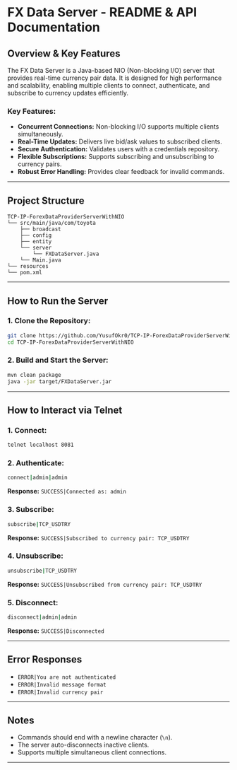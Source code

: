# FX Data Server - README & API Documentation

## Overview & Key Features
The FX Data Server is a Java-based NIO (Non-blocking I/O) server that provides real-time currency pair data. It is designed for high performance and scalability, enabling multiple clients to connect, authenticate, and subscribe to currency updates efficiently.

### Key Features:
- **Concurrent Connections:** Non-blocking I/O supports multiple clients simultaneously.
- **Real-Time Updates:** Delivers live bid/ask values to subscribed clients.
- **Secure Authentication:** Validates users with a credentials repository.
- **Flexible Subscriptions:** Supports subscribing and unsubscribing to currency pairs.
- **Robust Error Handling:** Provides clear feedback for invalid commands.

---

## Project Structure
```
TCP-IP-ForexDataProviderServerWithNIO
└── src/main/java/com/toyota
    ├── broadcast
    ├── config
    ├── entity
    └── server
        └── FXDataServer.java
    └── Main.java
└── resources
└── pom.xml
```

---

## How to Run the Server
### 1. Clone the Repository:
```bash
git clone https://github.com/YusufOkr0/TCP-IP-ForexDataProviderServerWithNIO.git
cd TCP-IP-ForexDataProviderServerWithNIO
```

### 2. Build and Start the Server:
```bash
mvn clean package
java -jar target/FXDataServer.jar
```

---

## How to Interact via Telnet
### 1. Connect:
```bash
telnet localhost 8081
```
### 2. Authenticate:
```bash
connect|admin|admin
```
**Response:** `SUCCESS|Connected as: admin`

### 3. Subscribe:
```bash
subscribe|TCP_USDTRY
```
**Response:** `SUCCESS|Subscribed to currency pair: TCP_USDTRY`

### 4. Unsubscribe:
```bash
unsubscribe|TCP_USDTRY
```
**Response:** `SUCCESS|Unsubscribed from currency pair: TCP_USDTRY`

### 5. Disconnect:
```bash
disconnect|admin|admin
```
**Response:** `SUCCESS|Disconnected`

---

## Error Responses
- `ERROR|You are not authenticated`
- `ERROR|Invalid message format`
- `ERROR|Invalid currency pair`

---

## Notes
- Commands should end with a newline character (`\n`).
- The server auto-disconnects inactive clients.
- Supports multiple simultaneous client connections.

---

